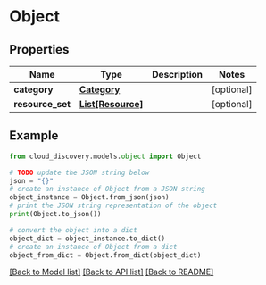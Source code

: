 # Object


## Properties

Name | Type | Description | Notes
------------ | ------------- | ------------- | -------------
**category** | [**Category**](Category.md) |  | [optional] 
**resource_set** | [**List[Resource]**](Resource.md) |  | [optional] 

## Example

```python
from cloud_discovery.models.object import Object

# TODO update the JSON string below
json = "{}"
# create an instance of Object from a JSON string
object_instance = Object.from_json(json)
# print the JSON string representation of the object
print(Object.to_json())

# convert the object into a dict
object_dict = object_instance.to_dict()
# create an instance of Object from a dict
object_from_dict = Object.from_dict(object_dict)
```
[[Back to Model list]](../README.md#documentation-for-models) [[Back to API list]](../README.md#documentation-for-api-endpoints) [[Back to README]](../README.md)


